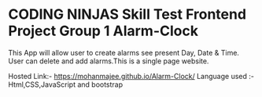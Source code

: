 # CODING NINJAS Skill Test Frontend Project Group 1 Alarm-Clock
This App will allow user to create alarms see present Day, Date & Time. User can delete and add alarms.This is a single page website.

Hosted Link:-
https://mohanmajee.github.io/Alarm-Clock/
Language used :- Html,CSS,JavaScript and bootstrap
